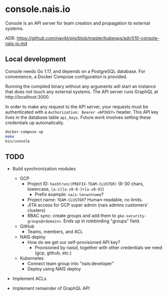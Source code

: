 # console.nais.io

Console is an API server for team creation and propagation to external systems.

ADR: https://github.com/navikt/pig/blob/master/kubeops/adr/010-console-nais-io.md


## Local development

Console needs Go 1.17, and depends on a PostgreSQL database.
For convenience, a Docker Compose configuration is provided.

Running the compiled binary without any arguments will start an instance that
does not touch any external systems. The API server runs GraphQL at http://localhost:3000.

In order to make any request to the API server, your requests must be authenticated
with a `Authorization: Bearer <APIKEY>` header. This API key lives in the database table `api_keys`.
Future work involves setting these credentials up automatically.

```sh
docker-compose up
make
bin/console
```

## TODO

* Build synchronization modules
  * GCP
    * Project ID: `hashtrunc(PREFIX-TEAM-CLUSTER)` (6-30 chars, lowercase, `[a-z][a-z0-9-]+[a-z0-9]`)
      * Prefix example: `nais-tenantname`?
    * Project name: `TEAM-CLUSTER`? Human-readable, no limits.
    * JITA access for GCP super admin (nais admins customers' clusters)
    * RBAC sync: create groups and add them to `gke-security-groups@<domain>`. Ends up in rolebinding "groups" field.
  * GitHub
    * Teams, members, and ACL
  * NAIS deploy
    * How do we get our self-provisioned API key?
      * Provisioned by naisd, together with other credentials we need (gcp, github, etc.)
  * Kubernetes
    * Connect team group into "nais:developer"
    * Deploy using NAIS deploy

* Implement ACLs

* Implement remainder of GraphQL API
